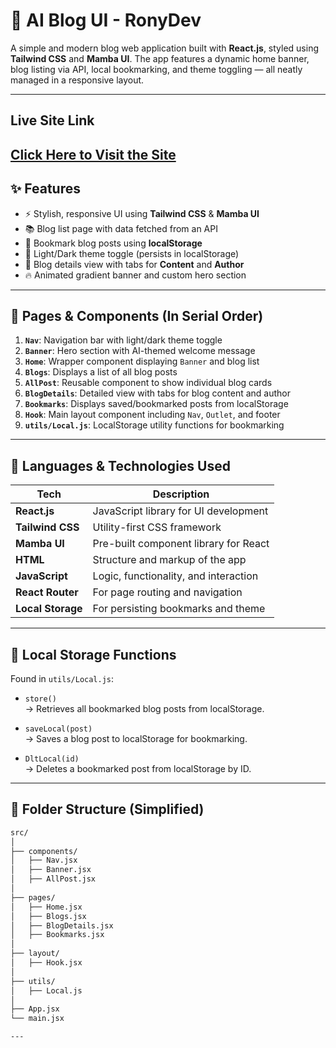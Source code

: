 # 🧠 AI Blog UI - RonyDev

A simple and modern blog web application built with **React.js**, styled using **Tailwind CSS** and **Mamba UI**. The app features a dynamic home banner, blog listing via API, local bookmarking, and theme toggling — all neatly managed in a responsive layout.

---
## Live Site Link
[Click Here to Visit the Site](https://stupendous-marigold-c385ad.netlify.app)
---

## ✨ Features

- ⚡ Stylish, responsive UI using **Tailwind CSS** & **Mamba UI**
- 📚 Blog list page with data fetched from an API
- 🔖 Bookmark blog posts using **localStorage**
- 🌙 Light/Dark theme toggle (persists in localStorage)
- 🧑 Blog details view with tabs for **Content** and **Author**
- 🔥 Animated gradient banner and custom hero section

---




## 🚀 Pages & Components (In Serial Order)

1. **`Nav`**: Navigation bar with light/dark theme toggle  
2. **`Banner`**: Hero section with AI-themed welcome message  
3. **`Home`**: Wrapper component displaying `Banner` and blog list  
4. **`Blogs`**: Displays a list of all blog posts  
5. **`AllPost`**: Reusable component to show individual blog cards  
6. **`BlogDetails`**: Detailed view with tabs for blog content and author  
7. **`Bookmarks`**: Displays saved/bookmarked posts from localStorage  
8. **`Hook`**: Main layout component including `Nav`, `Outlet`, and footer  
9. **`utils/Local.js`**: LocalStorage utility functions for bookmarking  

---

## 🧰 Languages & Technologies Used

| Tech             | Description                          |
|------------------|--------------------------------------|
| **React.js**     | JavaScript library for UI development |
| **Tailwind CSS** | Utility-first CSS framework          |
| **Mamba UI**     | Pre-built component library for React |
| **HTML**         | Structure and markup of the app      |
| **JavaScript**   | Logic, functionality, and interaction |
| **React Router** | For page routing and navigation      |
| **Local Storage**| For persisting bookmarks and theme   |

---

## 💾 Local Storage Functions

Found in `utils/Local.js`:

- `store()`  
  → Retrieves all bookmarked blog posts from localStorage.

- `saveLocal(post)`  
  → Saves a blog post to localStorage for bookmarking.

- `DltLocal(id)`  
  → Deletes a bookmarked post from localStorage by ID.

---

## 📂 Folder Structure (Simplified)

```bash
src/
│
├── components/
│   ├── Nav.jsx
│   ├── Banner.jsx
│   ├── AllPost.jsx
│
├── pages/
│   ├── Home.jsx
│   ├── Blogs.jsx
│   ├── BlogDetails.jsx
│   ├── Bookmarks.jsx
│
├── layout/
│   ├── Hook.jsx
│
├── utils/
│   ├── Local.js
│
├── App.jsx
└── main.jsx

---
